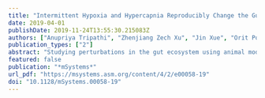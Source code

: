 ```yaml
---
title: "Intermittent Hypoxia and Hypercapnia Reproducibly Change the Gut Microbiome and Metabolome across Rodent Model Systems"
date: 2019-04-01
publishDate: 2019-11-24T13:55:30.215083Z
authors: ["Anupriya Tripathi", "Zhenjiang Zech Xu", "Jin Xue", "Orit Poulsen", "Antonio Gonzalez", "Gregory Humphrey", "Michael J. Meehan", "Alexey V. Melnik", "Gail Ackermann", "Dan Zhou", "Atul Malhotra", "Gabriel G. Haddad", "Pieter C. Dorrestein", "Rob Knight"]
publication_types: ["2"]
abstract: "Studying perturbations in the gut ecosystem using animal models of disease continues to provide valuable insights into the role of the microbiome in various pathological conditions. However, understanding whether these changes are consistent across animal models of different genetic backgrounds, and hence potentially translatable to human populations, remains a major unmet challenge in the field. Nonetheless, in relatively limited cases have the same interventions been studied in two animal models in the same laboratory. Moreover, such studies typically examine a single data layer and time point. Here, we show the power of utilizing time series microbiome (16S rRNA amplicon profiling) and metabolome (untargeted liquid chromatography-tandem mass spectrometry [LC-MS/MS]) data to relate two different mouse models of atherosclerosis—ApoE−/− (n = 24) and Ldlr−/− (n = 16)—that are exposed to intermittent hypoxia and hypercapnia (IHH) longitudinally (for 10 and 6 weeks, respectively) to model chronic obstructive sleep apnea. Using random forest classifiers trained on each data layer, we show excellent accuracy in predicting IHH exposure within ApoE−/− and Ldlr−/− knockout models and in cross-applying predictive features found in one animal model to the other. The key microbes and metabolites that reproducibly predicted IHH exposure included bacterial species from the families Mogibacteriaceae, Clostridiaceae, bile acids, and fatty acids, providing a refined set of biomarkers associated with IHH. The results highlight that time series multiomics data can be used to relate different animal models of disease using supervised machine learning techniques and can provide a pathway toward identifying robust microbiome and metabolome features that underpin translation from animal models to human disease. IMPORTANCE Reproducibility of microbiome research is a major topic of contemporary interest. Although it is often possible to distinguish individuals with specific diseases within a study, the differences are often inconsistent across cohorts, often due to systematic variation in analytical conditions. Here we study the same intervention in two different mouse models of cardiovascular disease (atherosclerosis) by profiling the microbiome and metabolome in stool specimens over time. We demonstrate that shared microbial and metabolic changes are involved in both models with the intervention. We then introduce a pipeline for finding similar results in other studies. This work will help find common features identified across different model systems that are most likely to apply in humans."
featured: false
publication: "*mSystems*"
url_pdf: "https://msystems.asm.org/content/4/2/e00058-19"
doi: "10.1128/mSystems.00058-19"
---
```


